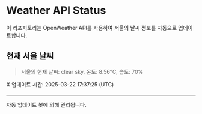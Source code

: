 
# Weather API Status

이 리포지토리는 OpenWeather API를 사용하여 서울의 날씨 정보를 자동으로 업데이트합니다.

## 현재 서울 날씨
> 서울의 현재 날씨: clear sky, 온도: 8.56°C, 습도: 70%

⏳ 업데이트 시간: 2025-03-22 17:37:25 (UTC)

---
자동 업데이트 봇에 의해 관리됩니다.
